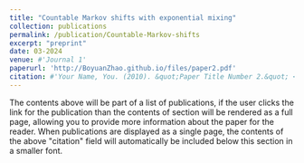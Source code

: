 ```yaml
---
title: "Countable Markov shifts with exponential mixing"
collection: publications
permalink: /publication/Countable-Markov-shifts 
excerpt: "preprint"
date: 03-2024
venue: #'Journal 1'
paperurl: 'http://BoyuanZhao.github.io/files/paper2.pdf'
citation: #'Your Name, You. (2010). &quot;Paper Title Number 2.&quot; <i>Journal 1</i>. 1(2).'
---
```


The contents above will be part of a list of publications, if the user clicks the link for the publication than the contents of section will be rendered as a full page, allowing you to provide more information about the paper for the reader. When publications are displayed as a single page, the contents of the above "citation" field will automatically be included below this section in a smaller font.
